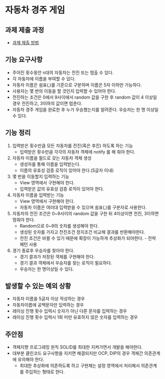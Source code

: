 # 자동차 경주 게임

## 과제 제출 과정

* [과제 제출 방법](https://github.com/next-step/nextstep-docs/tree/master/precourse)

## 기능 요구사항

* 주어진 횟수동안 n대의 자동차는 전진 또는 멈출 수 있다.
* 각 자동차에 이름을 부여할 수 있다.
* 자동차 이름은 쉼표(,)를 기준으로 구분하며 이름은 5자 이하만 가능하다.
* 사용자는 몇 번의 이동을 할 것인지 입력할 수 있어야 한다.
* 전진하는 조건은 0에서 9사이에서 random 값을 구한 후 random 값이 4 이상일 경우 전진하고, 3이하의 값이면 멈춘다.
* 자동차 경주 게임을 완료한 후 누가 우승했는지를 알려준다. 우승자는 한 명 이상일 수 있다.

## 기능 정리
1. 입력받은 횟수만큼 모든 자동차를 전진(혹은 후진) 하도록 하는 기능
    * 입력받은 횟수만큼 각각의 자동차 객체에 notify 를 해 줘야 한다.
2. 자동차 이름을 필드로 갖는 자동차 객체 생성
    * 생성자를 통해 이름을 입력받는다.
    * 이름의 유효성 검증 로직이 있어야 한다.(5글자 이내)
3. 몇 번을 이동할지 입력하는 기능
    * View 영역에서 구현해야 한다.
    * 입력받은 값의 유효성 검증 로직이 있어야 한다.
4. 자동차 이름을 입력받는 기능
    * View 영역에서 구현해야 한다.
    * 자동차 이름은 여러대 입력받을 수 있으며 쉼표(,)를 구분자로 사용한다.
5. 자동차의 전진 조건은 0~9사이의 random 값을 구한 뒤 4이상이면 전진, 3이하면 멈춰야 한다.
    * Random으로 0~9의 숫자를 생성해야 한다.
    * 생성된 숫자를 가지고 전진조건 정지조건 비교해 결과를 반환해야한다.
    * 전진 조건은 바뀔 수 있기 때문에 확장이 가능하게 추상화가 되야한다. - 전략 패턴 사용
6. 경기 종료후 우승자를 찾아야 한다.
    * 경기 결과가 저장된 객체를 구현해야 한다.
    * 경기 결과 객체에서 우승자를 찾는 로직이 필요하다.
    * 우승자는 한 명이상일 수 있다.

## 발생할 수 있는 예외 상황
- 자동차 이름을 5글자 이상 작성하는 경우
- 자동차이름에 공백문자만 입력하는 경우
- 레이싱 진행 횟수 입력시 숫자가 아닌 다른 문자를 입력하는 경우
- 레이싱 진행 횟수 입력시 1회 미만 유효하지 않은 숫자를 입력하는 경우

##  주안점
- 객체지향 프로그래밍 원칙 SOLID를 최대한 지켜가면서 개발을 해야한다.
- 대부분 클린코드 요구사항을 지키면 해결되지만 OCP, DIP의 경우 객체간 의존관계에 유의해야 한다. 
   - 최대한 추상화에 의존하도록 하고 구현체는 설정 영역에서 처리해서 의존관계를 주입하는 형태로 한다.
